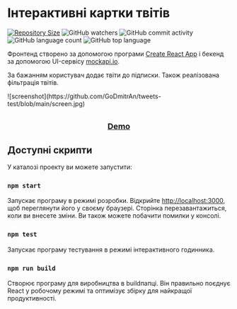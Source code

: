 # Інтерактивні картки твітів

[![Repository Size](https://img.shields.io/github/repo-size/GoDmitrAn/tweets-test?style=<style>&color=<color>)](https://github.com/GoDmitrAn/tweets-test)
![GitHub watchers](https://img.shields.io/github/watchers/GoDmitrAn/tweets-test?style=social)
![GitHub commit activity](https://img.shields.io/github/commit-activity/w/GoDmitrAn/tweets-test)
![GitHub language count](https://img.shields.io/github/languages/count/GoDmitrAn/tweets-test)
![GitHub top language](https://img.shields.io/github/languages/top/GoDmitrAn/tweets-test)

Фронтенд створено за допомогою програми [Create React App](https://github.com/facebook/create-react-app) і бекенд за допомогою UI-сервісу [mockapi.io](https://mockapi.io/).
<p>За бажанням користувач додає твіти до підписки. Також реалізована фільтрація твітів.</p>
![screenshot](https://github.com/GoDmitrAn/tweets-test/blob/main/screen.jpg)

<h2 align="center">
  <a href="https://godmitran.github.io/tweets-test" style="font-size: 18px"><b>Demo</b></a>
</h2>



## Доступні скрипти

У каталозі проекту ви можете запустити:

### `npm start`

Запускає програму в режимі розробки.
Відкрийте [http://localhost:3000](http://localhost:3000), щоб переглянути його у своєму браузері.
Сторінка перезавантажиться, коли ви внесете зміни.
Ви також можете побачити помилки у консолі.

### `npm test`

Запускає програму тестування в режимі інтерактивного годинника.

### `npm run build`

Створює програму для виробництва в buildпапці.
Він правильно поєднує React у робочому режимі та оптимізує збірку для найкращої продуктивності.
